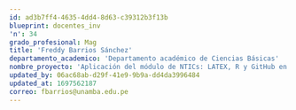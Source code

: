 ```yaml
---
id: ad3b7ff4-4635-4dd4-8d63-c39312b3f13b
blueprint: docentes_inv
'n': 34
grado_profesional: Mag
title: 'Freddy Barrios Sánchez'
departamento_academico: 'Departamento académico de Ciencias Básicas'
nombre_proyecto: 'Aplicación del módulo de NTICs: LATEX, R y GitHub en el aprendizaje de edición de tesis en alumnos del noveno y décimo ciclo de Facultad de Ingeniería de la Universidad Nacional Micaela Bastidas de Apurímac 2022.'
updated_by: 06ac68ab-d29f-41e9-9b9a-dd4da3996484
updated_at: 1697562187
correo: fbarrios@unamba.edu.pe
---
```

